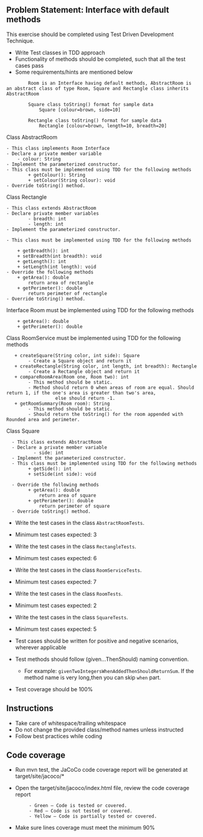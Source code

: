 ## Problem Statement: Interface with default methods

This exercise should be completed using Test Driven Development Technique.

  - Write Test classes in TDD approach 
  - Functionality of methods should be completed, such that all the test cases pass 
  - Some requirements/hints are mentioned below
  
```
        Room is an Interface having default methods, AbstractRoom is an abstract class of type Room, Square and Rectangle class inherits AbstractRoom
        
        Square class toString() format for sample data
            Square [colour=brown, side=10]
        	
        Rectangle class toString() format for sample data
            Rectangle [colour=brown, length=10, breadth=20]
```
            
            
  Class AbstractRoom 
  
    - This class implements Room Interface  
    - Declare a private member variable
        - colour: String
    - Implement the parameterized constructor.  
    - This class must be implemented using TDD for the following methods
            + getColour(): String
            + setColour(String colour): void
    - Override toString() method.
    
  Class Rectangle 
  
    - This class extends AbstractRoom
    - Declare private member variables
            - breadth: int
            - length: int
    - Implement the parameterized constructor.  

    - This class must be implemented using TDD for the following methods
  
        + getBreadth(): int
        + setBreadth(int breadth): void
        + getLength(): int
        + setLength(int length): void
    - Override the following methods
        + getArea(): double
            return area of rectangle
        + getPerimeter(): double
            return perimeter of rectangle
    - Override toString() method.

  
  Interface Room must be implemented using TDD for the following methods
  
        + getArea(): double   
        + getPerimeter(): double

  Class RoomService must be implemented using TDD for the following methods
       
       + createSquare(String color, int side): Square
            - Create a Square object and return it
       + createRectangle(String color, int length, int breadth): Rectangle
            - Create a Rectangle object and return it
       + compareRoomArea(Room one, Room two): int
            - This method should be static.
            - Method should return 0 when areas of room are equal. Should return 1, if the one's area is greater than two's area,
                      else should return -1.
       + getRoomSummary(Room room): String
            - This method should be static.
            - Should return the toString() for the room appended with Rounded area and perimeter.
   
  Class Square 
  
      - This class extends AbstractRoom
      - Declare a private member variable
              - side: int
      - Implement the parameterized constructor.  
      - This class must be implemented using TDD for the following methods     
            + getSide(): int
            + setSide(int side): void
            
      - Override the following methods
            + getArea(): double
                return area of square
            + getPerimeter(): double
                return perimeter of square
      - Override toString() method.
               
      
- Write the test cases in the class `AbstractRoomTests`.    
- Minimum test cases expected: 3
- Write the test cases in the class `RectangleTests`.    
- Minimum test cases expected: 6
- Write the test cases in the class `RoomServiceTests`.    
- Minimum test cases expected: 7
- Write the test cases in the class `RoomTests`.    
- Minimum test cases expected: 2
- Write the test cases in the class `SquareTests`.    
- Minimum test cases expected: 5

- Test cases should be written for positive and negative scenarios, wherever applicable
- Test methods should follow (given...ThenShould) naming convention.
    - For example: `givenTwoIntegersWhenAddedThenShouldReturnSum`. If the method name is very long,then you can skip `when` part.
- Test coverage should be 100%

## Instructions

- Take care of whitespace/trailing whitespace
- Do not change the provided class/method names unless instructed
- Follow best practices while coding

## Code coverage 

 - Run mvn test, the JaCoCo code coverage report will be generated at target/site/jacoco/*
 - Open the target/site/jacoco/index.html file, review the code coverage report 
 
            - Green – Code is tested or covered.
            - Red – Code is not tested or covered.
            - Yellow – Code is partially tested or covered.
 - Make sure lines coverage must meet the minimum 90%
